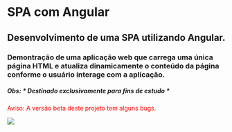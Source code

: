 # SPA com Angular #

## Desenvolvimento de uma SPA utilizando Angular. ##

### Demontração de uma aplicação web que carrega uma única página HTML e atualiza dinamicamente o conteúdo da página conforme o usuário interage com a aplicação. ###

##### Obs: * Destinado exclusivamente para fins de estudo * #####

<p style="color: red;">Aviso: A versão beta deste projeto tem alguns bugs.</p>

<div> 
  <a href="https://www.linkedin.com/in/byron-ribeiro-santos-doria-6654b0312" target="_blank"><img src="https://img.shields.io/badge/-LinkedIn-%230077B5?style=for-the-badge&logo=linkedin&logoColor=white" target="_blank"></a>   
</div>
